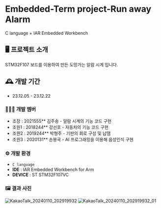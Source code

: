 # Embedded-Term project-Run away Alarm
C language + IAR Embedded Workbench


## 🖥️ 프로젝트 소개
STM32F107 보드를 이용하여 만든 도망가는 알람 시계 입니다.
<br>

## 🕰️ 개발 기간
* 23.12.05 - 23.12.22

### 🧑‍🤝‍🧑 개발 멤버
  - 조장  : 2021555** 김주송 - 알람 시계의 기능 코드 구현
  - 조원1 : 2018244** 강선호 - 자동차의 기능 코드 구현
  - 조원2 : 2019244** 박형주 - 기판의 회로 구성 및 납땜
  - 조원3 : 2020131** 손봉국 - AI 프로그래밍을 이용해 음성인식 구현

### ⚙️ 개발 환경
- `C language`
- **IDE** : IAR Embedded Workbench for Arm
- **DEVICE** : ST STM32F107VC

### 🖼️ 결과 사진
![KakaoTalk_20240110_202919932](https://github.com/hju00/PNU_Embedded_System_2023/assets/113781201/7163cdf9-1ac5-44f3-9baa-d16f720f6d8a)
![KakaoTalk_20240110_202919932_01](https://github.com/hju00/PNU_Embedded_System_2023/assets/113781201/d2182a73-7af0-4b1b-b68d-da735563b833)

